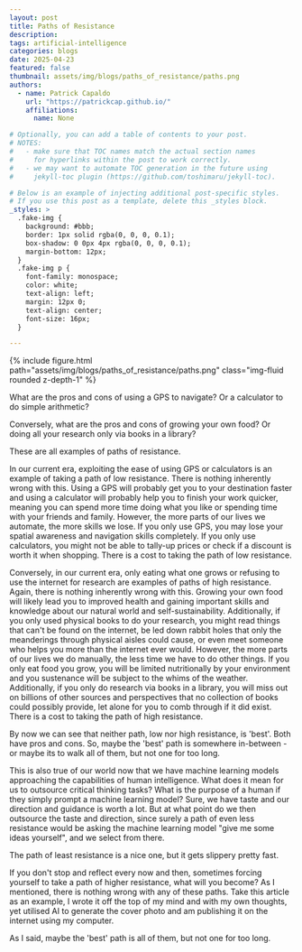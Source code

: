 ```yaml
---
layout: post
title: Paths of Resistance
description: 
tags: artificial-intelligence
categories: blogs
date: 2025-04-23
featured: false
thumbnail: assets/img/blogs/paths_of_resistance/paths.png
authors:
  - name: Patrick Capaldo
    url: "https://patrickcap.github.io/"
    affiliations:
      name: None

# Optionally, you can add a table of contents to your post.
# NOTES:
#   - make sure that TOC names match the actual section names
#     for hyperlinks within the post to work correctly.
#   - we may want to automate TOC generation in the future using
#     jekyll-toc plugin (https://github.com/toshimaru/jekyll-toc).

# Below is an example of injecting additional post-specific styles.
# If you use this post as a template, delete this _styles block.
_styles: >
  .fake-img {
    background: #bbb;
    border: 1px solid rgba(0, 0, 0, 0.1);
    box-shadow: 0 0px 4px rgba(0, 0, 0, 0.1);
    margin-bottom: 12px;
  }
  .fake-img p {
    font-family: monospace;
    color: white;
    text-align: left;
    margin: 12px 0;
    text-align: center;
    font-size: 16px;
  }

---
```


<div class="row mt-3">
    <div class="col-sm mt-3 mt-md-0">
        {% include figure.html path="assets/img/blogs/paths_of_resistance/paths.png" class="img-fluid rounded z-depth-1" %}
    </div>
</div>

What are the pros and cons of using a GPS to navigate? Or a calculator to do simple arithmetic?

Conversely, what are the pros and cons of growing your own food? Or doing all your research only via books in a library?

These are all examples of paths of resistance.

In our current era, exploiting the ease of using GPS or calculators is an example of taking a path of low resistance. There is nothing inherently wrong with this. Using a GPS will probably get you to your destination faster and using a calculator will probably help you to finish your work quicker, meaning you can spend more time doing what you like or spending time with your friends and family. However, the more parts of our lives we automate, the more skills we lose. If you only use GPS, you may lose your spatial awareness and navigation skills completely. If you only use calculators, you might not be able to tally-up prices or check if a discount is worth it when shopping. There is a cost to taking the path of low resistance.

Conversely, in our current era, only eating what one grows or refusing to use the internet for research are examples of paths of high resistance. Again, there is nothing inherently wrong with this. Growing your own food will likely lead you to improved health and gaining important skills and knowledge about our natural world and self-sustainability. Additionally, if you only used physical books to do your research, you might read things that can't be found on the internet, be led down rabbit holes that only the meanderings through physical aisles could cause, or even meet someone who helps you more than the internet ever would. However, the more parts of our lives we do manually, the less time we have to do other things. If you only eat food you grow, you will be limited nutritionally by your environment and you sustenance will be subject to the whims of the weather. Additionally, if you only do research via books in a library, you will miss out on billions of other sources and perspectives that no collection of books could possibly provide, let alone for you to comb through if it did exist. There is a cost to taking the path of high resistance.

By now we can see that neither path, low nor high resistance, is 'best'. Both have pros and cons. So, maybe the 'best' path is somewhere in-between - or maybe its to walk all of them, but not one for too long.

This is also true of our world now that we have machine learning models approaching the capabilities of human intelligence. What does it mean for us to outsource critical thinking tasks? What is the purpose of a human if they simply prompt a machine learning model? Sure, we have taste and our direction and guidance is worth a lot. But at what point do we then outsource the taste and direction, since surely a path of even less resistance would be asking the machine learning model "give me some ideas yourself", and we select from there.

The path of least resistance is a nice one, but it gets slippery pretty fast.

If you don't stop and reflect every now and then, sometimes forcing yourself to take a path of higher resistance, what will you become? As I mentioned, there is nothing wrong with any of these paths. Take this article as an example, I wrote it off the top of my mind and with my own thoughts, yet utilised AI to generate the cover photo and am publishing it on the internet using my computer. 

As I said, maybe the 'best' path is all of them, but not one for too long.
